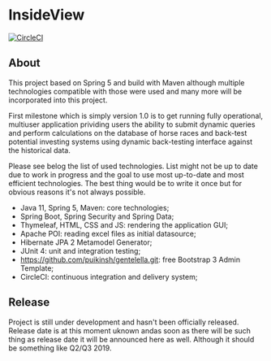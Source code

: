 # InsideView

[![CircleCI](https://circleci.com/gh/jogurtnik/insideview.svg?style=svg)](https://circleci.com/gh/jogurtnik/insideview)

## About
This project based on Spring 5 and build with Maven although multiple technologies compatible with those were used and many more will be incorporated into this project.

First milestone which is simply version 1.0 is to get running fully operational, multiuser application prividing users the ability to submit dynamic queries and perform calculations on the database of horse races and back-test potential investing systems using dynamic back-testing interface against the historical data. 

Please see belog the list of used technologies. List might not be up to date due to work in progress and the goal to use most up-to-date and most efficient technologies. The best thing would be to write it once but for obvious reasons it's not always possible.
- Java 11, Spring 5, Maven: core technologies;
- Spring Boot, Spring Security and Spring Data;
- Thymeleaf, HTML, CSS and JS: rendering the application GUI;
- Apache POI: reading excel files as initial datasource;
- Hibernate JPA 2 Metamodel Generator;
- JUnit 4: unit and integration testing;
- https://github.com/puikinsh/gentelella.git: free Bootstrap 3 Admin Template;
- CircleCI: continuous integration and delivery system;


## Release
Project is still under development and hasn't been officially released. Release date is at this moment uknown andas soon as there will be such thing as release date it will be announced here as well. 
Although it should be something like Q2/Q3 2019.
